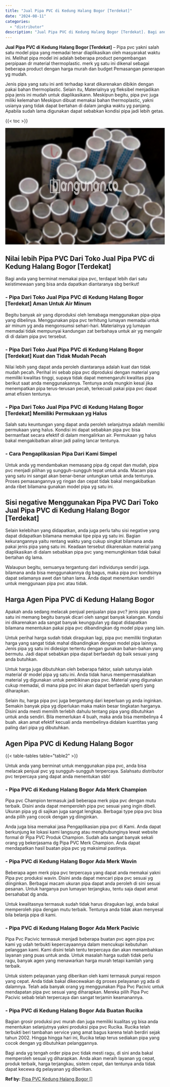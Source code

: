 ```yaml
---
title: "Jual Pipa PVC di Kedung Halang Bogor [Terdekat]"
date: "2024-08-11"
categories: 
  - "distributor"
description: "Jual Pipa PVC di Kedung Halang Bogor [Terdekat]. Bagi anda yg tengah order pipa pvc tidak mesti ragu, di sini anda bakal memperoleh sesuai yg diharapkan. And..."
---
```


**Jual Pipa PVC di Kedung Halang Bogor \[Terdekat\]** – Pipa pvc yakni salah satu model pipa yang memadai tenar diaplikasikan oleh masyarakat waktu ini. Melihat pipa model ini adalah beberapa product pengembangan perpipaan dr material thermoplastic. merk yg satu ini dikenal sebagai beberapa product dengan harga murah dan budget Pemasangan penerapan yg mudah.

Jenis pipa yang satu ini anti terhadap karat dikarenakan dibikin dengan pakai bahan thermoplastic. Selain itu, Materialnya yg fleksibel menjadikan pipa jenis ini mudah untuk diaplikasikann. Meskipun begitu, pipa pvc juga miliki kelemahan Meskipun dibuat memakai bahan thermoplastic, yakni usianya yang tidak dapat bertahan di dalam jangka waktu yg panjang. Apabila sudah lama digunakan dapat sebabkan kondisi pipa jadi lebih getas.

{{< toc >}}

![Jual Pipa PVC di Kedung Halang Bogor [Terdekat]](/images/jaul-pipa-pvc-12.png)

## Nilai lebih Pipa PVC Dari Toko Jual Pipa PVC di Kedung Halang Bogor \[Terdekat\]

Bagi anda yang berminat memakai pipa pvc, terdapat lebih dari satu keistimewaan yang bisa anda dapatkan diantaranya sbg berikut!

### \- Pipa Dari Toko Jual Pipa PVC di Kedung Halang Bogor \[Terdekat\] Aman Untuk Air Minum

Begitu banyak air yang diproduksi oleh lemabaga menggunakan pipa-pipa yang dibelinya. Menggunakan pipa pvc terhitung lumayan memadai untuk air minum yg anda mengonsumsi sehari-hari. Materialnya yg lumayan memadai tidak mempunyai kandungan zat berbahaya untuk air yg mengalir di di dalam pipa pvc tersebut.

### \- Pipa Dari Toko Jual Pipa PVC di Kedung Halang Bogor \[Terdekat\] Kuat dan Tidak Mudah Pecah

Nilai lebih yang dapat anda peroleh diantaranya adalah kuat dan tidak mudah pecah. Perihal ini sebab pipa pvc diproduksi dengan material yang memiliki kwalitas tinggi, supaya tidak dapat memengaruhi kwalitas pipa berikut saat anda menggunakannya. Tentunya anda mungkin kesal jika menempatkan pipa terus-terusan pecah, terkecuali pakai pipa pvc dapat amat efisien tentunya.

### \- Pipa Dari Toko Jual Pipa PVC di Kedung Halang Bogor \[Terdekat\] Memiliki Permukaan yg Halus

Salah satu keuntungan yang dapat anda peroleh selanjutnya adalah memiliki permukaan yang halus. Kondisi ini dapat sebabkan pipa pvc bisa bermanfaat secara efektif di dalam mengalirkan air. Permukaan yg halus bakal mengakibatkan aliran jadi paling lancar tentunya.

### \- Cara Pengaplikasian Pipa Dari Kami Simpel

Untuk anda yg mendambakan memasang pipa dg cepat dan mudah, pipa pvc menjadi pilihan yg sungguh-sungguh tepat untuk anda. Macam pipa yang satu ini sangat akan benar-benar untungkan untuk anda tentunya. Proses pemasangannya yg ringan dan cepat tidak bakal mengakibatkan anda ribet bilamana gunakan model pipa yg satu ini.

## Sisi negative Menggunakan Pipa PVC Dari Toko Jual Pipa PVC di Kedung Halang Bogor \[Terdekat\]

Selain kelebihan yang didapatkan, anda juga perlu tahu sisi negative yang dapat didapatkan bilamana memakai tipe pipa yg satu ini. Bagian kekurangannya yaitu rentang waktu yang cukup singkat bilamana anda pakai jenis pipa yang satu ini. Keadaan tersebut dikarenakan material yang diaplikasikan di dalam sebabkan pipa pvc yang memungkinkan tidak bakal bertahan dg lama.

Walaupun begitu, semuanya tergantung dari individunya sendiri juga. bilamana anda bisa menggunakannya dg bagus, maka pipa pvc kondisinya dapat selamanya awet dan tahan lama. Anda dapat menentukan sendiri untuk menggunaan pipa pvc atau tidak.

## Harga Agen Pipa PVC di Kedung Halang Bogor

Apakah anda sedang melacak penjual penjualan pipa pvc? jenis pipa yang satu ini memang begitu banyak dicari oleh sangat banyak kalangan. Kondisi ini dikarenakan ada sangat banyak keunggulan yg dapat didapatkan bilamana menentukan pakai pipa pvc dibandingkan dg model pipa yang lain.

Untuk perihal harga sudah tidak diragukan lagi, pipa pvc memiliki tingkatan harga yang sangat tidak mahal dibandingkan dengan model pipa lainnya. Jenis pipa yg satu ini didesign tertentu dengan gunakan bahan-bahan yang bermutu. Jadi dapat sebabkan pipa dapat berfaedah dg baik sesuai yang anda butuhkan.

Untuk harga juga dibutuhkan oleh beberapa faktor, salah satunya ialah material dr model pipa yg satu ini. Anda tidak harus mempermasalahkan material yg digunakan untuk pembikinan pipa pvc. Material yang digunakan cukup memadai, di mana pipa pvc ini akan dapat berfaedah sperti yang diharapkan.

Selain itu, harga pipa pvc juga bergantung dari keperluan yg anda inginkan. Semakin banyak pipa yg diperlukan maka makin besar tingkatan harganya. Disini anda mesti memilih terlebih dahulu tentang pipa yang dibutuhkan untuk anda sendiri. Bila memerlukan 4 buah, maka anda bisa membelinya 4 buah. akan amat efektif kecuali anda membelinya didalam kuantitas yang paling dari pipa yg dibutuhkan.

## Agen Pipa PVC di Kedung Halang Bogor

{{< table-tables table="table2" >}}

Untuk anda yang berminat untuk menggunakan pipa pvc, anda bisa melacak penjual pvc yg sungguh-sungguh terpercaya. Salahsatu distributor pvc terpercaya yang dapat anda menentukan sbb!

### \- Pipa PVC di Kedung Halang Bogor Ada Merk Champion

Pipa pvc Champion termasuk jadi beberapa merk pipa pvc dengan mutu terbaik. Disini anda dapat memperoleh pipa pvc sesuai yang ingin dibeli. Ukuran pipa yg di sajikan juga sangat lengkap. Berbagai type pipa pvc bisa anda pilih yang cocok dengan yg diinginkan.

Anda juga bisa memakai jasa Pengaplikasian pipa pvc di Kami. Anda dapat berkunjung ke lokasi kami langsung atau menghubunginya lewat website formal dr Pipa PVC Produk Champion. Sudah ada sangat banyak sekali orang yg bekerjasama dg Pipa PVC Merk Champion. Anda dapat mendapatkan hasil buatan pipa pvc yg maksimal pastinya.

### \- Pipa PVC di Kedung Halang Bogor Ada Merk Wavin

Beberapa agen merk pipa pvc terpercaya yang dapat anda memakai yakni Pipa pvc produksi wavin. Disini anda dapat mencari pipa pvc sesuai yg diinginkan. Berbagai macam ukuran pipa dapat anda peroleh di sini sesuai pesanan. Untuk harganya pun lumayan terjangkau, tentu saja dapat amat bersahabat dg anda.

Untuk kwalitasnya termasuk sudah tidak harus diragukan lagi, anda bakal memperoleh pipa dengan mutu terbaik. Tentunya anda tidak akan menyesal bila belanja pipa di kami.

### \- Pipa PVC di Kedung Halang Bogor Ada Merk Pacivic

Pipa Pvc Pacivic termasuk menjadi beberapa buatan pvc agen pipa pvc kami yg udah terbukti kepercayaannya dalam mencukupi kebutuhan pelanggan kami. Kami disini telah tentu terpercaya dan akan menambahkan layanan yang puas untuk anda. Untuk masalah harga sudah tidak perlu ragu, banyak agen yang menawarkan harga murah tetapi kamilah yang terbaik.

Untuk sistem pelayanan yang diberikan oleh kami termasuk punyai respon yang cepat. Anda tidak bakal dikecewakan dg proses pelayanan yg ada di dalamnya. Telah ada banyak orang yg menggunakan Pipa Pvc Pacivic untuk mendapatan pipa pvc sesuai yang diharapkan. Mereka pilih Pipa Pvc Pacivic sebab telah terpercaya dan sangat terjamin keamanannya.

### \- Pipa PVC di Kedung Halang Bogor Ada Buatan Rucika

Bagian grosir produksi pvc murah dan juga memiliki kualitas yg bisa anda menentukan selanjutnya yakni produksi pipa pvc Rucika. Rucika telah terbukti beri tambahan service yang amat bagus karena telah berdiri sejak tahun 2002. Hingga hingga hari ini, Rucika tetap terus sediakan pipa yang cocok dengan yg dibutuhkan pelanggannya.

Bagi anda yg tengah order pipa pvc tidak mesti ragu, di sini anda bakal memperoleh sesuai yg diharapkan. Anda akan meraih layanan yg cepat, produk terbaik, harga terjangkau, sistem cepat, dan tentunya anda tidak dapat kecewa dg pelayanan yg diberikan.

**Ref by:** [Pipa PVC Kedung Halang Bogor []](https://id.wikipedia.org/wiki/Pipa)
